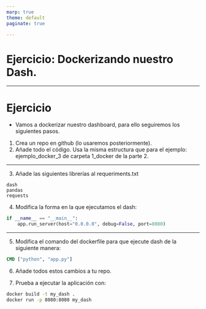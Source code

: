 ```yaml
---
marp: true
theme: default
paginate: true

---
```


#  Ejercicio: Dockerizando nuestro Dash.

---

# Ejercicio 
- Vamos a dockerizar nuestro dashboard, para ello seguiremos los siguientes pasos.
1. Crea un repo en github (lo usaremos posteriormente).
2. Añade todo el código. Usa la misma estructura que para el ejemplo: ejemplo_docker_3 de carpeta 1_docker de la parte 2.
---
3. Añade las siguientes librerías al requeriments.txt
```
dash
pandas
requests
```
4. Modifica la forma en la que ejecutamos el dash:
```python
if __name__ == "__main__":
    app.run_server(host="0.0.0.0", debug=False, port=8080)
```
---
5. Modifica el comando del dockerfile para que ejecute dash de la siguiente manera:
```Dockerfile
CMD ["python", "app.py"]
```
6. Añade todos estos cambios a tu repo.

7. Prueba a ejecutar la aplicación con:
```bash
docker build -t my_dash .
docker run -p 8080:8080 my_dash 
```